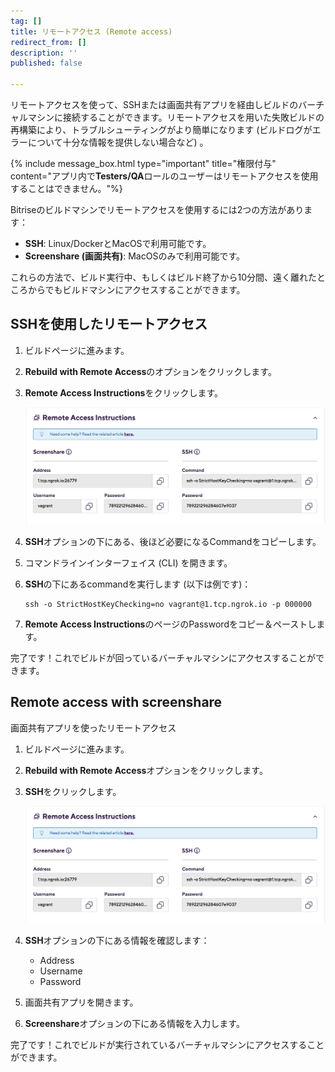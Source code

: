 ```yaml
---
tag: []
title: リモートアクセス (Remote access)
redirect_from: []
description: ''
published: false

---
```

リモートアクセスを使って、SSHまたは画面共有アプリを経由しビルドのバーチャルマシンに接続することができます。リモートアクセスを用いた失敗ビルドの再構築により、トラブルシューティングがより簡単になります (ビルドログがエラーについて十分な情報を提供しない場合など) 。

{% include message_box.html type="important" title="権限付与" content="アプリ内で**Testers/QA**ロールのユーザーはリモートアクセスを使用することはできません。"%}

Bitriseのビルドマシンでリモートアクセスを使用するには2つの方法があります：

* **SSH**: Linux/DockerとMacOSで利用可能です。
* **Screenshare (画面共有)**: MacOSのみで利用可能です。

これらの方法で、ビルド実行中、もしくはビルド終了から10分間、遠く離れたところからでもビルドマシンにアクセスすることができます。

## SSHを使用したリモートアクセス

1. ビルドページに進みます。
2. **Rebuild with Remote Access**のオプションをクリックします。
3. **Remote Access Instructions**をクリックします。

   ![](/img/remote-access-instructions.png)
4. **SSH**オプションの下にある、後ほど必要になるCommandをコピーします。
5. コマンドラインインターフェイス (CLI) を開きます。
6. **SSH**の下にあるcommandを実行します (以下は例です)：

       ssh -o StrictHostKeyChecking=no vagrant@1.tcp.ngrok.io -p 000000
7. **Remote Access Instructions**のページのPasswordをコピー＆ペーストします。

完了です！これでビルドが回っているバーチャルマシンにアクセスすることができます。

## Remote access with screenshare  
画面共有アプリを使ったリモートアクセス

1. ビルドページに進みます。
2. **Rebuild with Remote Access**オプションをクリックします。
3. **SSH**をクリックします。

   ![](/img/remote-access-instructions.png)
4. **SSH**オプションの下にある情報を確認します：
   * Address
   * Username
   * Password
5. 画面共有アプリを開きます。
6. **Screenshare**オプションの下にある情報を入力します。

完了です！これでビルドが実行されているバーチャルマシンにアクセスすることができます。